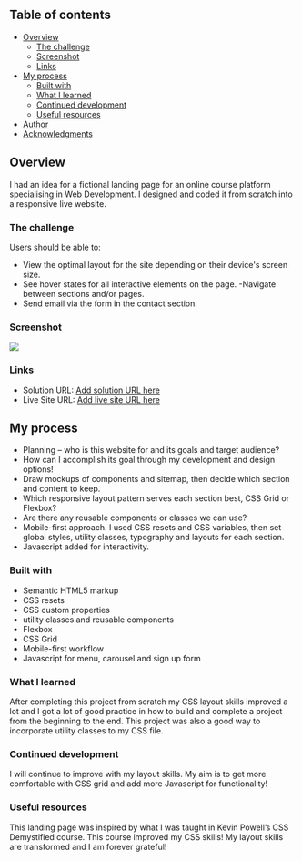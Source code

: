 ## Table of contents

- [Overview](#overview)
  - [The challenge](#the-challenge)
  - [Screenshot](#screenshot)
  - [Links](#links)
- [My process](#my-process)
  - [Built with](#built-with)
  - [What I learned](#what-i-learned)
  - [Continued development](#continued-development)
  - [Useful resources](#useful-resources)
- [Author](#author)
- [Acknowledgments](#acknowledgments)


## Overview

I had an idea for a fictional landing page for an online course platform specialising in Web Development. I designed and coded it from scratch into a responsive live website.

### The challenge

Users should be able to:

- View the optimal layout for the site depending on their device's screen size.
- See hover states for all interactive elements on the page.
-Navigate between sections and/or pages.
- Send email via the form in the contact section.

### Screenshot

![](./screenshot.jpg)


### Links

- Solution URL: [Add solution URL here](https://your-solution-url.com)
- Live Site URL: [Add live site URL here](https://your-live-site-url.com)

## My process

- Planning – who is this website for and its goals and target audience?
- How can I accomplish its goal through my development and design options!
- Draw mockups of components and sitemap, then decide which section and content to keep.
- Which responsive layout pattern serves each section best, CSS Grid or Flexbox?
- Are there any reusable components or classes we can use?
- Mobile-first approach. I used CSS resets and CSS variables, then set global styles, utility classes, typography and layouts for each section.
- Javascript added for interactivity.


### Built with

- Semantic HTML5 markup
- CSS resets
- CSS custom properties
- utility classes and reusable components
- Flexbox
- CSS Grid
- Mobile-first workflow
- Javascript for menu, carousel and sign up form


### What I learned

After completing this project from scratch my CSS layout skills improved a lot and I got a lot of good practice in how to build and complete a project from the beginning to the end. This project was also a good way to incorporate utility classes to my CSS file.


### Continued development

I will continue to improve with my layout skills. My aim is to get more comfortable with CSS grid and add more Javascript for functionality!


### Useful resources

This landing page was inspired by what I was taught in Kevin Powell’s CSS Demystified course. This course improved my CSS skills! My layout skills are transformed and I am forever grateful!
